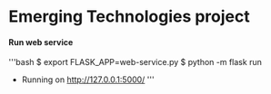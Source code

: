 # Emerging Technologies project

#### Run web service

'''bash
$ export FLASK_APP=web-service.py
$ python -m flask run
 * Running on http://127.0.0.1:5000/
 '''
